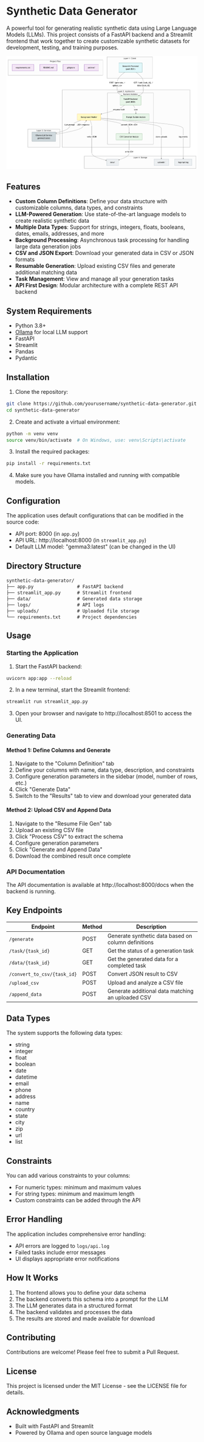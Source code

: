 # Synthetic Data Generator

A powerful tool for generating realistic synthetic data using Large Language Models (LLMs). This project consists of a FastAPI backend and a Streamlit frontend that work together to create customizable synthetic datasets for development, testing, and training purposes.

![Synthetic Data Generator](resources/diagram.png)

## Features

- **Custom Column Definitions**: Define your data structure with customizable columns, data types, and constraints
- **LLM-Powered Generation**: Use state-of-the-art language models to create realistic synthetic data
- **Multiple Data Types**: Support for strings, integers, floats, booleans, dates, emails, addresses, and more
- **Background Processing**: Asynchronous task processing for handling large data generation jobs
- **CSV and JSON Export**: Download your generated data in CSV or JSON formats
- **Resumable Generation**: Upload existing CSV files and generate additional matching data
- **Task Management**: View and manage all your generation tasks
- **API First Design**: Modular architecture with a complete REST API backend

## System Requirements

- Python 3.8+
- [Ollama](https://ollama.ai/) for local LLM support
- FastAPI
- Streamlit
- Pandas
- Pydantic

## Installation

1. Clone the repository:

```bash
git clone https://github.com/yourusername/synthetic-data-generator.git
cd synthetic-data-generator
```

2. Create and activate a virtual environment:

```bash
python -m venv venv
source venv/bin/activate  # On Windows, use: venv\Scripts\activate
```

3. Install the required packages:

```bash
pip install -r requirements.txt
```

4. Make sure you have Ollama installed and running with compatible models.

## Configuration

The application uses default configurations that can be modified in the source code:

- API port: 8000 (in `app.py`)
- API URL: http://localhost:8000 (in `streamlit_app.py`)
- Default LLM model: "gemma3:latest" (can be changed in the UI)

## Directory Structure

```
synthetic-data-generator/
├── app.py                # FastAPI backend
├── streamlit_app.py      # Streamlit frontend
├── data/                 # Generated data storage
├── logs/                 # API logs
├── uploads/              # Uploaded file storage
└── requirements.txt      # Project dependencies
```

## Usage

### Starting the Application

1. Start the FastAPI backend:

```bash
uvicorn app:app --reload
```

2. In a new terminal, start the Streamlit frontend:

```bash
streamlit run streamlit_app.py
```

3. Open your browser and navigate to http://localhost:8501 to access the UI.

### Generating Data

#### Method 1: Define Columns and Generate

1. Navigate to the "Column Definition" tab
2. Define your columns with name, data type, description, and constraints
3. Configure generation parameters in the sidebar (model, number of rows, etc.)
4. Click "Generate Data"
5. Switch to the "Results" tab to view and download your generated data

#### Method 2: Upload CSV and Append Data

1. Navigate to the "Resume File Gen" tab
2. Upload an existing CSV file
3. Click "Process CSV" to extract the schema
4. Configure generation parameters
5. Click "Generate and Append Data"
6. Download the combined result once complete

### API Documentation

The API documentation is available at http://localhost:8000/docs when the backend is running.

## Key Endpoints

| Endpoint                      | Method | Description                                         |
| ----------------------------- | ------ | --------------------------------------------------- |
| `/generate`                 | POST   | Generate synthetic data based on column definitions |
| `/task/{task_id}`           | GET    | Get the status of a generation task                 |
| `/data/{task_id}`           | GET    | Get the generated data for a completed task         |
| `/convert_to_csv/{task_id}` | POST   | Convert JSON result to CSV                          |
| `/upload_csv`               | POST   | Upload and analyze a CSV file                       |
| `/append_data`              | POST   | Generate additional data matching an uploaded CSV   |

## Data Types

The system supports the following data types:

- string
- integer
- float
- boolean
- date
- datetime
- email
- phone
- address
- name
- country
- state
- city
- zip
- url
- list

## Constraints

You can add various constraints to your columns:

- For numeric types: minimum and maximum values
- For string types: minimum and maximum length
- Custom constraints can be added through the API

## Error Handling

The application includes comprehensive error handling:

- API errors are logged to `logs/api.log`
- Failed tasks include error messages
- UI displays appropriate error notifications

## How It Works

1. The frontend allows you to define your data schema
2. The backend converts this schema into a prompt for the LLM
3. The LLM generates data in a structured format
4. The backend validates and processes the data
5. The results are stored and made available for download

## Contributing

Contributions are welcome! Please feel free to submit a Pull Request.

## License

This project is licensed under the MIT License - see the LICENSE file for details.

## Acknowledgments

- Built with FastAPI and Streamlit
- Powered by Ollama and open source language models
